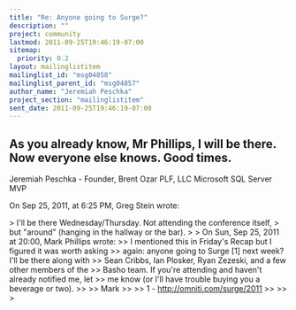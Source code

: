 ```yaml
---
title: "Re: Anyone going to Surge?"
description: ""
project: community
lastmod: 2011-09-25T19:46:19-07:00
sitemap:
  priority: 0.2
layout: mailinglistitem
mailinglist_id: "msg04858"
mailinglist_parent_id: "msg04857"
author_name: "Jeremiah Peschka"
project_section: "mailinglistitem"
sent_date: 2011-09-25T19:46:19-07:00
---
```



As you already know, Mr Phillips, I will be there. Now everyone else knows. 
Good times.
---
Jeremiah Peschka - Founder, Brent Ozar PLF, LLC
Microsoft SQL Server MVP

On Sep 25, 2011, at 6:25 PM, Greg Stein wrote:

&gt; I'll be there Wednesday/Thursday. Not attending the conference itself,
&gt; but "around" (hanging in the hallway or the bar).
&gt; 
&gt; On Sun, Sep 25, 2011 at 20:00, Mark Phillips  wrote:
&gt;&gt; I mentioned this in Friday's Recap but I figured it was worth asking
&gt;&gt; again: anyone going to Surge [1] next week? I'll be there along with
&gt;&gt; Sean Cribbs, Ian Plosker, Ryan Zezeski, and a few other members of the
&gt;&gt; Basho team. If you're attending and haven't already notified me, let
&gt;&gt; me know (or I'll have trouble buying you a beverage or two).
&gt;&gt; 
&gt;&gt; Mark
&gt;&gt; 
&gt;&gt; 1 - http://omniti.com/surge/2011
&gt;&gt; 
&gt;&gt; 
&gt; 
